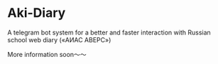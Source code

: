 # Aki-Diary
A telegram bot system for a better and faster interaction with Russian school web diary («АИАС АВЕРС»)

More information soon～～
